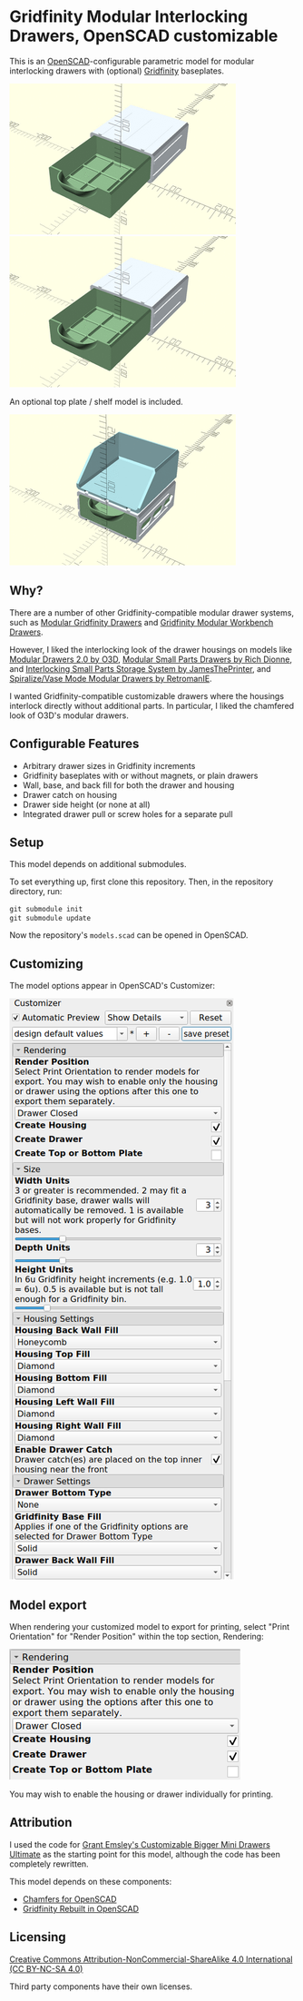 # Gridfinity Modular Interlocking Drawers, OpenSCAD customizable

This is an [OpenSCAD][openscad]-configurable parametric model for modular
interlocking drawers with (optional) [Gridfinity][gridfinity] baseplates.

![Sizing examples](/images/animation_size.gif)
![Configuration examples](/images/animation_options.gif)

An optional top plate / shelf model is included.

![Top plate examples](/images/animation_top_plate.gif)

## Why?

There are a number of other Gridfinity-compatible modular drawer systems, such
as [Modular Gridfinity Drawers][modular-gridfinity-drawers] and
[Gridfinity Modular Workbench Drawers][gridfinity-modular-workbench-drawers].

However, I liked the interlocking look of the drawer housings on models like
[Modular Drawers 2.0 by O3D][o3d-modular-drawers-2], [Modular Small Parts
Drawers by Rich Dionne][modular-small-parts-drawers], and [Interlocking Small
Parts Storage System by JamesThePrinter][interlocking-small-parts-storage], and
[Spiralize/Vase Mode Modular Drawers by RetromanIE][vase-mode-drawers].

I wanted Gridfinity-compatible customizable drawers where the housings interlock
directly without additional parts. In particular, I liked the chamfered look of
O3D's modular drawers.

## Configurable Features

* Arbitrary drawer sizes in Gridfinity increments
* Gridfinity baseplates with or without magnets, or plain drawers
* Wall, base, and back fill for both the drawer and housing
* Drawer catch on housing
* Drawer side height (or none at all)
* Integrated drawer pull or screw holes for a separate pull

## Setup

This model depends on additional submodules.

To set everything up, first clone this repository. Then, in the repository
directory, run:

```console
git submodule init
git submodule update
```

Now the repository's `models.scad` can be opened in OpenSCAD.

## Customizing

The model options appear in OpenSCAD's Customizer:

![Customizer screenshot](/images/customizer.png)

## Model export

When rendering your customized model to export for printing, select "Print
Orientation" for "Render Position" within the top section, Rendering:

![Rendering options](/images/render_options.png)

You may wish to enable the housing or drawer individually for printing.

## Attribution

I used the code for [Grant Emsley's Customizable Bigger Mini Drawers
Ultimate](https://www.printables.com/model/293400) as the starting point for
this model, although the code has been completely rewritten.

This model depends on these components:

* [Chamfers for OpenSCAD][chamfers-for-openscad]
* [Gridfinity Rebuilt in OpenSCAD][gridfinity-rebuilt-openscad]

## Licensing

[Creative Commons Attribution-NonCommercial-ShareAlike 4.0 International (CC
BY-NC-SA 4.0)][license]

Third party components have their own licenses.


[chamfers-for-openscad]: https://github.com/SebiTimeWaster/Chamfers-for-OpenSCAD
[gridfinity-modular-workbench-drawers]: https://www.printables.com/model/282728-gridfinity-modular-workbench-drawers
[gridfinity-rebuilt-openscad]: https://github.com/kennetek/gridfinity-rebuilt-openscad
[gridfinity]: https://www.youtube.com/watch?v=ra_9zU-mnl8
[interlocking-small-parts-storage]: https://www.printables.com/model/359558-interlocking-small-parts-storage-system
[license]: https://creativecommons.org/licenses/by-nc-sa/4.0/
[modular-gridfinity-drawers]: https://www.printables.com/model/402298-modular-gridfinity-drawers
[modular-small-parts-drawers]: https://www.printables.com/model/51468-modular-small-parts-drawers
[o3d-modular-drawers-2]: https://www.thingiverse.com/thing:2539830
[openscad]: https://openscad.org/
[vase-mode-drawers]: https://www.printables.com/model/1558-spiralizevase-mode-modular-drawers
